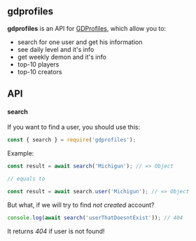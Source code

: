 ## gdprofiles
**gdprofiles** is an API for [GDProfiles](https://gdprofiles.com), which allow you to:
* search for one user and get his information
* see daily level and it's info
* get weekly demon and it's info
* top-10 players
* top-10 creators
## API
#### search
If you want to find a user, you should use this:
```js
const { search } = require('gdprofiles');
```

Example:
```js
const result = await search('Michigun'); // => Object

// equals to

const result = await search.user('Michigun'); // => Object
```

But what, if we will try to find *not created* account?

```js
console.log(await search('userThatDoesntExist')); // 404
```

It returns *404* if user is not found!